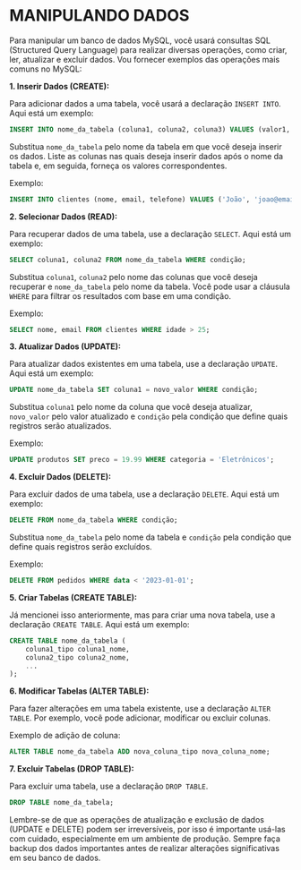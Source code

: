 # MANIPULANDO DADOS
Para manipular um banco de dados MySQL, você usará consultas SQL (Structured Query Language) para realizar diversas operações, como criar, ler, atualizar e excluir dados. Vou fornecer exemplos das operações mais comuns no MySQL:

**1. Inserir Dados (CREATE):**

Para adicionar dados a uma tabela, você usará a declaração `INSERT INTO`. Aqui está um exemplo:

```sql
INSERT INTO nome_da_tabela (coluna1, coluna2, coluna3) VALUES (valor1, valor2, valor3);
```

Substitua `nome_da_tabela` pelo nome da tabela em que você deseja inserir os dados. Liste as colunas nas quais deseja inserir dados após o nome da tabela e, em seguida, forneça os valores correspondentes.

Exemplo:

```sql
INSERT INTO clientes (nome, email, telefone) VALUES ('João', 'joao@email.com', '123-456-7890');
```

**2. Selecionar Dados (READ):**

Para recuperar dados de uma tabela, use a declaração `SELECT`. Aqui está um exemplo:

```sql
SELECT coluna1, coluna2 FROM nome_da_tabela WHERE condição;
```

Substitua `coluna1`, `coluna2` pelo nome das colunas que você deseja recuperar e `nome_da_tabela` pelo nome da tabela. Você pode usar a cláusula `WHERE` para filtrar os resultados com base em uma condição.

Exemplo:

```sql
SELECT nome, email FROM clientes WHERE idade > 25;
```

**3. Atualizar Dados (UPDATE):**

Para atualizar dados existentes em uma tabela, use a declaração `UPDATE`. Aqui está um exemplo:

```sql
UPDATE nome_da_tabela SET coluna1 = novo_valor WHERE condição;
```

Substitua `coluna1` pelo nome da coluna que você deseja atualizar, `novo_valor` pelo valor atualizado e `condição` pela condição que define quais registros serão atualizados.

Exemplo:

```sql
UPDATE produtos SET preco = 19.99 WHERE categoria = 'Eletrônicos';
```

**4. Excluir Dados (DELETE):**

Para excluir dados de uma tabela, use a declaração `DELETE`. Aqui está um exemplo:

```sql
DELETE FROM nome_da_tabela WHERE condição;
```

Substitua `nome_da_tabela` pelo nome da tabela e `condição` pela condição que define quais registros serão excluídos.

Exemplo:

```sql
DELETE FROM pedidos WHERE data < '2023-01-01';
```

**5. Criar Tabelas (CREATE TABLE):**

Já mencionei isso anteriormente, mas para criar uma nova tabela, use a declaração `CREATE TABLE`. Aqui está um exemplo:

```sql
CREATE TABLE nome_da_tabela (
    coluna1_tipo coluna1_nome,
    coluna2_tipo coluna2_nome,
    ...
);
```

**6. Modificar Tabelas (ALTER TABLE):**

Para fazer alterações em uma tabela existente, use a declaração `ALTER TABLE`. Por exemplo, você pode adicionar, modificar ou excluir colunas.

Exemplo de adição de coluna:

```sql
ALTER TABLE nome_da_tabela ADD nova_coluna_tipo nova_coluna_nome;
```

**7. Excluir Tabelas (DROP TABLE):**

Para excluir uma tabela, use a declaração `DROP TABLE`.

```sql
DROP TABLE nome_da_tabela;
```

Lembre-se de que as operações de atualização e exclusão de dados (UPDATE e DELETE) podem ser irreversíveis, por isso é importante usá-las com cuidado, especialmente em um ambiente de produção. Sempre faça backup dos dados importantes antes de realizar alterações significativas em seu banco de dados.